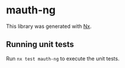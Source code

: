 # mauth-ng

This library was generated with [Nx](https://nx.dev).

## Running unit tests

Run `nx test mauth-ng` to execute the unit tests.
